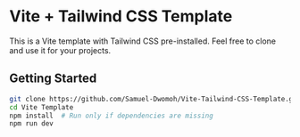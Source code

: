 # Vite + Tailwind CSS Template

This is a Vite template with Tailwind CSS pre-installed. Feel free to clone and use it for your projects.

## Getting Started

```sh
git clone https://github.com/Samuel-Dwomoh/Vite-Tailwind-CSS-Template.git
cd Vite Template
npm install  # Run only if dependencies are missing
npm run dev
```
